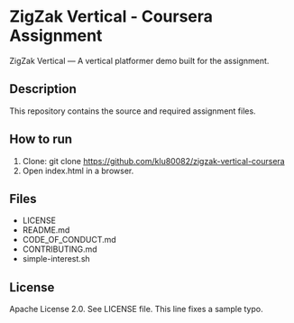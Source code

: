 # ZigZak Vertical - Coursera Assignment

ZigZak Vertical — A vertical platformer demo built for the assignment.

## Description
This repository contains the source and required assignment files.

## How to run
1. Clone: git clone https://github.com/klu80082/zigzak-vertical-coursera
2. Open index.html in a browser.

## Files
- LICENSE
- README.md
- CODE_OF_CONDUCT.md
- CONTRIBUTING.md
- simple-interest.sh

## License
Apache License 2.0. See LICENSE file.
This line fixes a sample typo.
